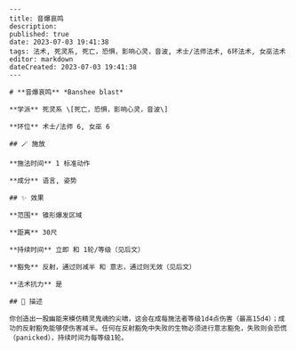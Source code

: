 
    ---
    title: 音爆哀鸣
    description: 
    published: true
    date: 2023-07-03 19:41:38
    tags: 法术, 死灵系, 死亡，恐惧，影响心灵，音波, 术士/法师法术, 6环法术, 女巫法术
    editor: markdown
    dateCreated: 2023-07-03 19:41:38
    ---

    # **音爆哀鸣** *Banshee blast*

    **学派** 死灵系 \[死亡，恐惧，影响心灵，音波\] 

    **环位** 术士/法师 6, 女巫 6

    ## 🪄 施放

    **施法时间** 1 标准动作

    **成分** 语言, 姿势

    ## ✨ 效果  

    **范围** 锥形爆发区域

    **距离** 30尺  

    **持续时间** 立即 和 1轮/等级（见后文） 

    **豁免** 反射，通过则减半 和 意志，通过则无效（见后文）

    **法术抗力** 是

    ## 📖 描述

    你创造出一股幽能来模仿精灵鬼魂的尖啸，这会在成每施法者等级1d4点伤害（最高15d4）；成功的反射豁免能够使伤害减半。任何在反射豁免中失败的生物必须进行意志豁免，失败则会恐慌（panicked），持续时间为每等级1轮。
    